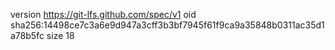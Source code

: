 version https://git-lfs.github.com/spec/v1
oid sha256:14498ce7c3a6e9d947a3cff3b3bf7945f61f9ca9a35848b0311ac35d1a78b5fc
size 18
